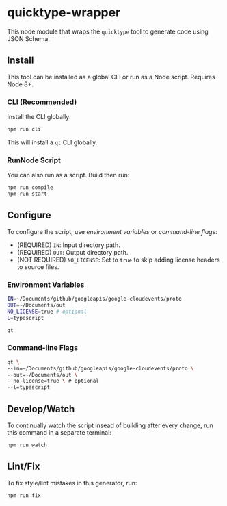 # quicktype-wrapper

This node module that wraps the `quicktype` tool to generate code using JSON Schema.

## Install

This tool can be installed as a global CLI or run as a Node script. Requires Node 8+.

### CLI (Recommended)

Install the CLI globally:

```sh
npm run cli
```

This will install a `qt` CLI globally.

### RunNode Script

You can also run as a script. Build then run:

```sh
npm run compile
npm run start
```

## Configure

To configure the script, use _environment variables_ or _command-line flags_:

- (REQUIRED) `IN`: Input directory path.
- (REQUIRED) `OUT`: Output directory path.
- (NOT REQUIRED) `NO_LICENSE`: Set to `true` to skip adding license headers to source files.

### Environment Variables

```sh
IN=~/Documents/github/googleapis/google-cloudevents/proto
OUT=~/Documents/out
NO_LICENSE=true # optional
L=typescript

qt
```

### Command-line Flags

```sh
qt \
--in=~/Documents/github/googleapis/google-cloudevents/proto \
--out=~/Documents/out \
--no-license=true \ # optional
--l=typescript
```

## Develop/Watch

To continually watch the script insead of building after every change,
run this command in a separate terminal:

```sh
npm run watch
```

## Lint/Fix

To fix style/lint mistakes in this generator, run:

```sh
npm run fix
```